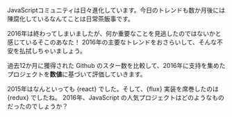 JavaScriptコミュニティは日々進化しています。今日のトレンドも数か月後には陳腐化しているなんてことは日常茶飯事です。

2016年は終わってしまいましたが、何か重要なことを見逃したのではないかと感じているそこのあなた！ 2016年の主要なトレンドをおさらいして、そんな不安を払拭しちゃいましょう。

過去12か月に獲得された Github のスター数を比較して、2016年に支持を集めたプロジェクトを**数値**に基づいて評価していきます。

2015年はなんといっても {react} でした。そして、{flux} 実装を席巻したのは {redux} でしたね。 2016年、JavaScript の人気プロジェクトはどのようなものだったのでしょうか？
